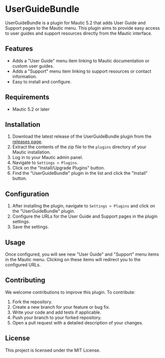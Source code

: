 # UserGuideBundle

UserGuideBundle is a plugin for Mautic 5.2 that adds User Guide and Support pages to the Mautic menu. This plugin aims to provide easy access to user guides and support resources directly from the Mautic interface.

## Features

- Adds a "User Guide" menu item linking to Mautic documentation or custom user guides.
- Adds a "Support" menu item linking to support resources or contact information.
- Easy to install and configure.

## Requirements

- Mautic 5.2 or later

## Installation

1. Download the latest release of the UserGuideBundle plugin from the [releases page](https://github.com/riadims/UserGuideBundle/releases).
2. Extract the contents of the zip file to the `plugins` directory of your Mautic installation.
3. Log in to your Mautic admin panel.
4. Navigate to `Settings > Plugins`.
5. Click on the "Install/Upgrade Plugins" button.
6. Find the "UserGuideBundle" plugin in the list and click the "Install" button.

## Configuration

1. After installing the plugin, navigate to `Settings > Plugins` and click on the "UserGuideBundle" plugin.
2. Configure the URLs for the User Guide and Support pages in the plugin settings.
3. Save the settings.

## Usage

Once configured, you will see new "User Guide" and "Support" menu items in the Mautic menu. Clicking on these items will redirect you to the configured URLs.

## Contributing

We welcome contributions to improve this plugin. To contribute:

1. Fork the repository.
2. Create a new branch for your feature or bug fix.
3. Write your code and add tests if applicable.
4. Push your branch to your forked repository.
5. Open a pull request with a detailed description of your changes.

## License

This project is licensed under the MIT License.
